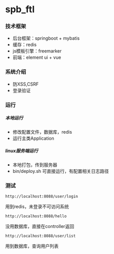 # spb_ftl
### 技术框架
- 后台框架：springboot + mybatis
- 缓存：redis
- js模板引擎：freemarker
- 前端：element ui + vue

### 系统介绍
- 防XSS,CSRF
- 登录验证

### 运行
##### 本地运行

- 修改配置文件，数据库，redis
- 运行主类Application

##### linux服务端运行
- 本地打包，传到服务器
- bin/deploy.sh 可直接运行，有配置相关日志路径

### 测试
```
http://localhost:8088/user/login
```
用到redis，未登录不可访问系统
```
http://localhost:8088/hello
```
没用数据库，直接在controller返回

```
http://localhost:8088/user/list
```
用到数据库，查询用户列表




